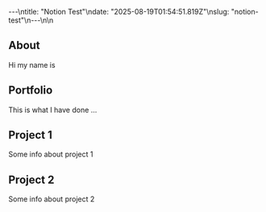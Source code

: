 ---\ntitle: "Notion Test"\ndate: "2025-08-19T01:54:51.819Z"\nslug: "notion-test"\n---\n\n
## About

Hi my name is


## Portfolio

This is what I have done …


## Project 1

Some info about project 1


## Project 2

Some info about project 2

